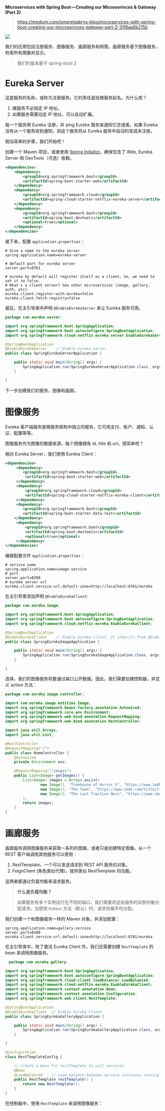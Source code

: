 **Microservices with Spring Boot — Creating our Microserivces & Gateway (Part 2)**

> https://medium.com/omarelgabrys-blog/microservices-with-spring-boot-creating-our-microserivces-gateway-part-2-31f8aa6b215b

![](https://raw.githubusercontent.com/keer2345/java-spring-boot-cloud-tutorials/master/microservices-spring-boot/images/01.png)

我们的应用包括注册服务、图像服务、画廊服务和网管。画廊服务基于图像服务，检索所有图像并显示。

> 我们的版本基于 spring-boot 2

# Eureka Server
这是服务的名称，或称为注册服务。它的责任是给微服务起名。为什么呢？
1. 微服务不必指定 IP 地址。
1. 如果服务需要动态 IP 地址，可以自动扩展。

每一个服务用 Eureka 注册，并 ping Eureka 服务来通知它还或者。如果 Eureka 没有从一个服务收到通知，则这个服务将从 Eureka 服务中自动的变成未注册。

相当简单的步骤，我们开始吧！

创建一个 Maven 项目，或者使用 [Spring Initializr](https://start.spring.io/)。确保包含了 Web, Eureka Server 和 DevTools（可选）依赖。

``` xml
<dependencies>
	<dependency>
		<groupId>org.springframework.boot</groupId>
		<artifactId>spring-boot-starter-web</artifactId>
	</dependency>
	<dependency>
		<groupId>org.springframework.cloud</groupId>
		<artifactId>spring-cloud-starter-netflix-eureka-server</artifactId>
	</dependency>
	<dependency>
		<groupId>org.springframework.boot</groupId>
		<artifactId>spring-boot-devtools</artifactId>
		<optional>true</optional>
	</dependency>
</dependencies>
```

接下来，配置 `application.properties`：

```
# Give a name to the eureka server
spring.application.name=eureka-server

# default port for eureka server
server.port=8761

# eureka by default will register itself as a client. So, we need to set it to false.
# What's a client server? See other microservices (image, gallery, auth, etc).
eureka.client.register-with-eureka=false
eureka.client.fetch-registry=false
```

最后，在主引导类中声明 `@EnableEurekaServer` 来让 Eureka 服务可用。

``` java
package com.eureka.server;

import org.springframework.boot.SpringApplication;
import org.springframework.boot.autoconfigure.SpringBootApplication;
import org.springframework.cloud.netflix.eureka.server.EnableEurekaServer;

@SpringBootApplication
@EnableEurekaServer    // Enable eureka server
public class SpringEurekaServerApplication {

	public static void main(String[] args) {
		SpringApplication.run(SpringEurekaServerApplication.class, args);
	}

}
```

下一步创建我们的服务，图像和画廊。

# 图像服务

Eureka 客户端服务是微服务架构中独立的服务，它可用支付、账户、通知、认证、配置等等。

图像服务作为图像的数据来源，每个图像拥有 id, title 和 url，很简单吧？

相对 Eureka Server，我们使用 Eureka Client：

``` xml
<dependencies>
	 <dependency>
		<groupId>org.springframework.boot</groupId>
		 <artifactId>spring-boot-starter-web</artifactId>
	 </dependency>
	 <dependency>
		 <groupId>org.springframework.cloud</groupId>
		 <artifactId>spring-cloud-starter-netflix-eureka-client</artifactId>
	 </dependency>
	 <dependency>
		<groupId>org.springframework.boot</groupId>
		<artifactId>spring-boot-starter-data-rest</artifactId>
	</dependency>
	 <dependency>
		 <groupId>org.springframework.boot</groupId>
		 <artifactId>spring-boot-devtools</artifactId>
		 <optional>true</optional>
	 </dependency>
</dependencies>
```

编辑配置文件 `application.properties`：

```
# serivce name
spring.application.name=image-service
# port
server.port=8200
# eureka server url
eureka.client.service-url.default-zone=http://localhost:8761/eureka
```

在主引导类添加声明 `@EnableEurekaClient`:

``` java
package com.eureka.image;

import org.springframework.boot.SpringApplication;
import org.springframework.boot.autoconfigure.SpringBootApplication;
import org.springframework.cloud.netflix.eureka.EnableEurekaClient;

@SpringBootApplication
@EnableEurekaClient    // Enable eureka client. It inherits from @EnableDiscoveryClient.
public class SpringEurekaImageApplication {

	public static void main(String[] args) {
		SpringApplication.run(SpringEurekaImageApplication.class, args);
	}

}
```

选择，我们的图像服务将要通过端口公开数据。因此，我们需要创建控制器，并定义 action 方法：

``` java
package com.eureka.image.controller;

import com.eureka.image.entities.Image;
import org.springframework.beans.factory.annotation.Autowired;
import org.springframework.core.env.Environment;
import org.springframework.web.bind.annotation.RequestMapping;
import org.springframework.web.bind.annotation.RestController;

import java.util.Arrays;
import java.util.List;

@RestController
@RequestMapping("/")
public class HomeController {
	@Autowired
	private Environment env;

	@RequestMapping("/images")
	public List<Image> getImages() {
		List<Image> images = Arrays.asList(
				new Image(1, "Treehouse of Horror V", "https://www.imdb.com/title/tt0096697/mediaviewer/rm3842005760"),
				new Image(2, "The Town", "https://www.imdb.com/title/tt0096697/mediaviewer/rm3698134272"),
				new Image(3, "The Last Traction Hero", "https://www.imdb.com/title/tt0096697/mediaviewer/rm1445594112")
		);
		return images;
	}
}
```

# 画廊服务
画廊服务调用图像服务来获取一系列的图像，或者只是创建特定图像。从一个 REST 客户端调用其他服务可以使用：
1. RestTemplate，一个可以发送请求到 REST API 服务的对象。
1. FeignClient (角色类似代理)，提供类似 RestTemplate 的功能。

这两者都通过负载均衡来请求服务。

> **什么是负载均衡？**

> 如果服务有多个实例运行在不同的端口，我们需要将这些服务的实例均衡分配请求。当使用 `Ribbon` 方法（默认）时，请求将被平均分配。

我们创建一个和图像服务一样的 Maven 对象。并添加配置：

```
spring.application.name=gallery-service
server.port=8100
eureka.client.service-url.default-zone=http://localhost:8761/eureka
```

在主引导类中，除了激活 Eureka Client 外，我们还需要创建 `RestTemplate` 的 bean 来调用图像服务。

``` java
　package com.eureka.gallery;

import org.springframework.boot.SpringApplication;
import org.springframework.boot.autoconfigure.SpringBootApplication;
import org.springframework.cloud.client.loadbalancer.LoadBalanced;
import org.springframework.cloud.netflix.eureka.EnableEurekaClient;
import org.springframework.context.annotation.Bean;
import org.springframework.context.annotation.Configuration;
import org.springframework.web.client.RestTemplate;

@SpringBootApplication
@EnableEurekaClient  // Enable Eureka Client
public class SpringEurekaGalleryApplication {

	public static void main(String[] args) {
		SpringApplication.run(SpringEurekaGalleryApplication.class, args);
	}

}

@Configuration
class RestTemplateConfig {

	// Create a bean for restTemplate to call services
	@Bean
	@LoadBalanced    // Load balance between service instances running at different ports.
	public RestTemplate restTemplate() {
		return new RestTemplate();
	}
}
```

在控制器中，使用 `RestTemplate` 来调用图像服务：
